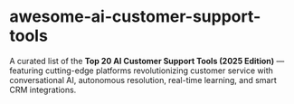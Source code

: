 # awesome-ai-customer-support-tools
A curated list of the **Top 20 AI Customer Support Tools (2025 Edition)** — featuring cutting-edge platforms revolutionizing customer service with conversational AI, autonomous resolution, real-time learning, and smart CRM integrations.
